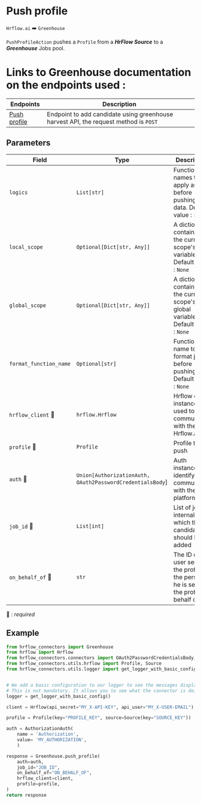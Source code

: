 # Push profile

`Hrflow.ai` :arrow_right: `Greenhouse`

`PushProfileAction` pushes a `Profile` from a ***HrFlow Source*** to a ***Greenhouse*** Jobs pool.

# Links to Greenhouse documentation on the endpoints used :

| Endpoints | Description |
| --------- | ----------- |
| [Push profile](https://developers.greenhouse.io/harvest.html#post-add-candidate) | Endpoint to add candidate using greenhouse harvest API, the request method is `POST` |

## Parameters

| Field | Type | Description |
| ----- | ---- | ----------- |
| `logics`  | `List[str]` | Function names to apply as filter before pushing the data. Default value : `[]`        |
| `local_scope`  | `Optional[Dict[str, Any]]` | A dictionary containing the current scope's local variables. Default value : `None`        |
| `global_scope`  | `Optional[Dict[str, Any]]` | A dictionary containing the current scope's global variables. Default value : `None`       |
| `format_function_name`  | `Optional[str]` | Function name to format job before pushing. Default value : `None`        |
| `hrflow_client` :red_circle: | `hrflow.Hrflow` | Hrflow client instance used to communicate with the Hrflow.ai API        |
| `profile` :red_circle: | `Profile` | Profile to push        |
| `auth` :red_circle: | `Union[AuthorizationAuth, OAuth2PasswordCredentialsBody`] | Auth instance to identify and communicate with the platform        |
| `job_id` :red_circle: | `List[int]` | List of jobs internal ids to which the candidate should be added |
| `on_behalf_of` :red_circle: | `str` | The ID of the user sending the profile, or the person he is sending the profile on behalf of |

:red_circle: : *required* 

## Example

```python
from hrflow_connectors import Greenhouse
from hrflow import Hrflow
from hrflow_connectors.connectors import OAuth2PasswordCredentialsBody, AuthorizationAuth
from hrflow_connectors.utils.hrflow import Profile, Source
from hrflow_connectors.utils.logger import get_logger_with_basic_config


# We add a basic configuration to our logger to see the messages displayed in the standard output
# This is not mandatory. It allows you to see what the connector is doing.
logger = get_logger_with_basic_config()

client = Hrflow(api_secret="MY_X-API-KEY", api_user="MY_X-USER-EMAIL")

profile = Profile(key="PROFILE_KEY", source=Source(key="SOURCE_KEY"))

auth = AuthorizationAuth(
    name = 'Authorization',
    value= 'MY_AUTHORIZATION',
    )

response = Greenhouse.push_profile(
    auth=auth,
    job_id="JOB_ID",
    on_behalf_of="ON_BEHALF_OF",
    hrflow_client=client,
    profile=profile,
)
return response
```